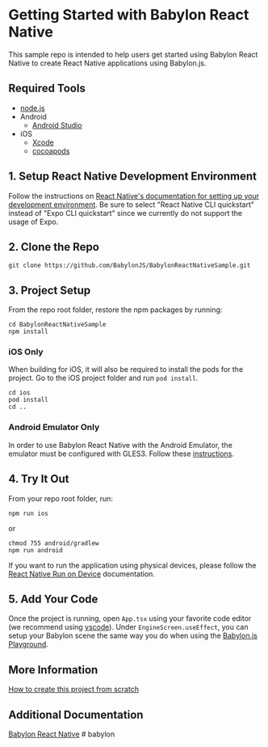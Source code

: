 # Getting Started with Babylon React Native

This sample repo is intended to help users get started using Babylon React Native to create React Native applications using Babylon.js.

## Required Tools
- [node.js](https://nodejs.org/)
- Android
    - [Android Studio](https://developer.android.com/studio/)
- iOS
    - [Xcode](https://developer.apple.com/xcode/resources/)
    - [cocoapods](https://cocoapods.org/)

## 1. Setup React Native Development Environment

Follow the instructions on [React Native's documentation for setting up your development environment](https://reactnative.dev/docs/environment-setup/). Be sure to select "React Native CLI quickstart" instead of "Expo CLI quickstart" since we currently do not support the usage of Expo. 

## 2. Clone the Repo 

```
git clone https://github.com/BabylonJS/BabylonReactNativeSample.git
```

## 3. Project Setup

From the repo root folder, restore the npm packages by running:

```
cd BabylonReactNativeSample
npm install
```

### iOS Only 

When building for iOS, it will also be required to install the pods for the project. Go to the iOS project folder and run `pod install`.

```
cd ios
pod install
cd ..
```

### Android Emulator Only

In order to use Babylon React Native with the Android Emulator, the emulator must be configured with GLES3. Follow these [instructions](docs/ANDROID_EMULATOR.md).

## 4. Try It Out

From your repo root folder, run:

```
npm run ios
```
or
```
chmod 755 android/gradlew
npm run android
```

If you want to run the application using physical devices, please follow the [React Native Run on Device](https://reactnative.dev/docs/running-on-device) documentation.

## 5. Add Your Code

Once the project is running, open `App.tsx` using your favorite code editor (we recommend using [vscode](https://code.visualstudio.com/)). Under `EngineScreen.useEffect`, you can setup your Babylon scene the same way you do when using the [Babylon.js Playground](https://www.babylonjs-playground.com/).

## More Information

[How to create this project from scratch](CREATE.md)

## Additional Documentation

[Babylon React Native](https://github.com/BabylonJS/BabylonReactNative)
#   b a b y l o n  
 